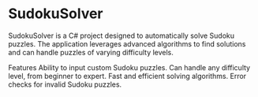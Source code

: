 # SudokuSolver
SudokuSolver is a C# project designed to automatically solve Sudoku puzzles. 
The application leverages advanced algorithms to find solutions and can handle puzzles of varying difficulty levels.

Features
Ability to input custom Sudoku puzzles.
Can handle any difficulty level, from beginner to expert.
Fast and efficient solving algorithms.
Error checks for invalid Sudoku puzzles.
